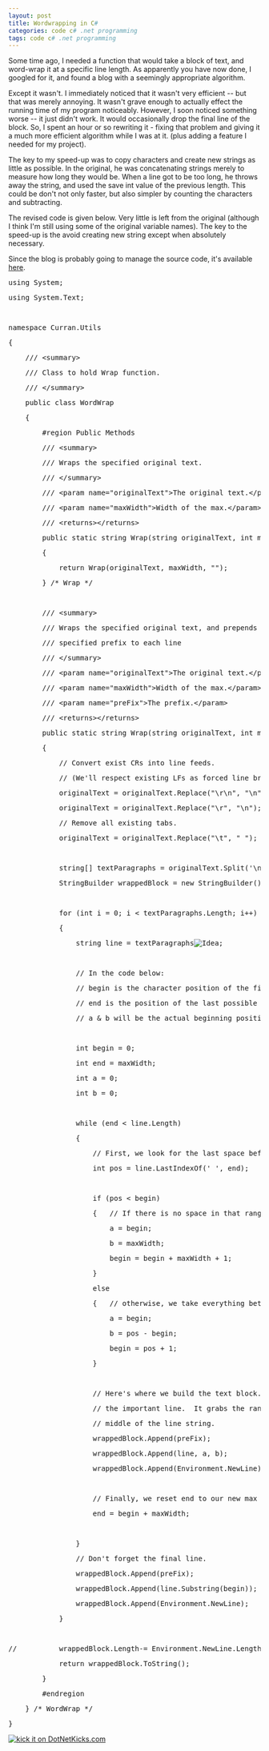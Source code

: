 ```yaml
---
layout: post
title: Wordwrapping in C#
categories: code c# .net programming
tags: code c# .net programming
---
```


  <p>Some time ago, I needed a function that would take a block of text, and word-wrap it at a specific line length. As apparently you have now done, I googled for it, and found a blog with a seemingly appropriate algorithm.  </p> <p>Except it wasn't.  I immediately noticed that it wasn't very efficient -- but that was merely annoying.  It wasn't grave enough to actually effect the running time of my program noticeably.  However, I soon noticed something worse -- it just didn't work.  It would occasionally drop the final line of the block.  So, I spent an hour or so rewriting it - fixing that problem and giving it a much more efficient algorithm while I was at it. (plus adding a feature I needed for my project).</p> <p>The key to my speed-up was to copy characters and create new strings as little as possible.  In the original, he was concatenating strings merely to measure how long they would be. When a line got to be too long, he throws away the string, and used the save int value of the previous length.  This could be don't not only faster, but also simpler by counting the characters and subtracting.</p> <p>The revised code is given below.  Very little is left from the original (although I think I'm still using some of the original variable names).  The key to the speed-up is the avoid creating new string except when absolutely necessary.</p> <p>Since the blog is probably going to manage the source code, it's available <a href="http://honestillusion.com/files/folders/c-sharp/entry3945.aspx">here</a>.</p> <p> </p> <div class="csharpcode"><pre class="alt"><span class="kwrd">using</span> System;</pre><pre><span class="kwrd">using</span> System.Text;</pre><pre class="alt"> </pre><pre><span class="kwrd">namespace</span> Curran.Utils</pre><pre class="alt">{</pre><pre>    <span class="rem">/// &lt;summary&gt;</span></pre><pre class="alt">    <span class="rem">/// Class to hold Wrap function.</span></pre><pre>    <span class="rem">/// &lt;/summary&gt;</span></pre><pre class="alt">    <span class="kwrd">public</span> <span class="kwrd">class</span> WordWrap</pre><pre>    {</pre><pre class="alt">        <span class="preproc">#region</span> Public Methods</pre><pre>        <span class="rem">/// &lt;summary&gt;</span></pre><pre class="alt">        <span class="rem">/// Wraps the specified original text.</span></pre><pre>        <span class="rem">/// &lt;/summary&gt;</span></pre><pre class="alt">        <span class="rem">/// &lt;param name="originalText"&gt;The original text.&lt;/param&gt;</span></pre><pre>        <span class="rem">/// &lt;param name="maxWidth"&gt;Width of the max.&lt;/param&gt;</span></pre><pre class="alt">        <span class="rem">/// &lt;returns&gt;&lt;/returns&gt;</span></pre><pre>        <span class="kwrd">public</span> <span class="kwrd">static</span> <span class="kwrd">string</span> Wrap(<span class="kwrd">string</span> originalText, <span class="kwrd">int</span> maxWidth)</pre><pre class="alt">        {</pre><pre>            <span class="kwrd">return</span> Wrap(originalText, maxWidth, <span class="str">""</span>);</pre><pre class="alt">        } <span class="rem">/* Wrap */</span></pre><pre> </pre><pre class="alt">        <span class="rem">/// &lt;summary&gt;</span></pre><pre>        <span class="rem">/// Wraps the specified original text, and prepends the </span></pre><pre class="alt">        <span class="rem">/// specified prefix to each line</span></pre><pre>        <span class="rem">/// &lt;/summary&gt;</span></pre><pre class="alt">        <span class="rem">/// &lt;param name="originalText"&gt;The original text.&lt;/param&gt;</span></pre><pre>        <span class="rem">/// &lt;param name="maxWidth"&gt;Width of the max.&lt;/param&gt;</span></pre><pre class="alt">        <span class="rem">/// &lt;param name="preFix"&gt;The prefix.&lt;/param&gt;</span></pre><pre>        <span class="rem">/// &lt;returns&gt;&lt;/returns&gt;</span></pre><pre class="alt">        <span class="kwrd">public</span> <span class="kwrd">static</span> <span class="kwrd">string</span> Wrap(<span class="kwrd">string</span> originalText, <span class="kwrd">int</span> maxWidth, <span class="kwrd">string</span> preFix)</pre><pre>        {</pre><pre class="alt">            <span class="rem">// Convert exist CRs into line feeds.</span></pre><pre>            <span class="rem">// (We'll respect existing LFs as forced line breaks)</span></pre><pre class="alt">            originalText = originalText.Replace(<span class="str">"\r\n"</span>, <span class="str">"\n"</span>);</pre><pre>            originalText = originalText.Replace(<span class="str">"\r"</span>, <span class="str">"\n"</span>);</pre><pre class="alt">            <span class="rem">// Remove all existing tabs.</span></pre><pre>            originalText = originalText.Replace(<span class="str">"\t"</span>, <span class="str">" "</span>);</pre><pre class="alt"> </pre><pre>            <span class="kwrd">string</span>[] textParagraphs = originalText.Split(<span class="str">'\n'</span>);</pre><pre class="alt">            StringBuilder wrappedBlock = <span class="kwrd">new</span> StringBuilder();</pre><pre> </pre><pre class="alt">            <span class="kwrd">for</span> (<span class="kwrd">int</span> i = 0; i &lt; textParagraphs.Length; i++)</pre><pre>            {</pre><pre class="alt">                <span class="kwrd">string</span> line = textParagraphs<img src="http://honestillusion.com/emoticons/emotion-55.gif" alt="Idea" />;</pre><pre> </pre><pre class="alt">                <span class="rem">// In the code below:</span></pre><pre>                <span class="rem">// begin is the character position of the first char of the current line.</span></pre><pre class="alt">                <span class="rem">// end is the position of the last possible character in the current line.</span></pre><pre>                <span class="rem">// a &amp; b will be the actual beginning position &amp; length of the current line.</span></pre><pre class="alt"> </pre><pre>                <span class="kwrd">int</span> begin = 0;</pre><pre class="alt">                <span class="kwrd">int</span> end = maxWidth;</pre><pre>                <span class="kwrd">int</span> a = 0;</pre><pre class="alt">                <span class="kwrd">int</span> b = 0;</pre><pre> </pre><pre class="alt">                <span class="kwrd">while</span> (end &lt; line.Length)</pre><pre>                {</pre><pre class="alt">                    <span class="rem">// First, we look for the last space before the max size.</span></pre><pre>                    <span class="kwrd">int</span> pos = line.LastIndexOf(<span class="str">' '</span>, end);</pre><pre class="alt"> </pre><pre>                    <span class="kwrd">if</span> (pos &lt; begin)</pre><pre class="alt">                    {   <span class="rem">// If there is no space in that range, we just take all of it.</span></pre><pre>                        a = begin;</pre><pre class="alt">                        b = maxWidth;</pre><pre>                        begin = begin + maxWidth + 1;</pre><pre class="alt">                    }</pre><pre>                    <span class="kwrd">else</span></pre><pre class="alt">                    {   <span class="rem">// otherwise, we take everything between begin &amp; that space.</span></pre><pre>                        a = begin;</pre><pre class="alt">                        b = pos - begin;</pre><pre>                        begin = pos + 1;</pre><pre class="alt">                    }</pre><pre> </pre><pre class="alt">                    <span class="rem">// Here's where we build the text block. The second Append is</span></pre><pre>                    <span class="rem">// the important line.  It grabs the range of character from the </span></pre><pre class="alt">                    <span class="rem">// middle of the line string.</span></pre><pre>                    wrappedBlock.Append(preFix);</pre><pre class="alt">                    wrappedBlock.Append(line, a, b);</pre><pre>                    wrappedBlock.Append(Environment.NewLine);</pre><pre class="alt"> </pre><pre>                    <span class="rem">// Finally, we reset end to our new max position.</span></pre><pre class="alt">                    end = begin + maxWidth;</pre><pre> </pre><pre class="alt">                }</pre><pre>                <span class="rem">// Don't forget the final line.</span></pre><pre class="alt">                wrappedBlock.Append(preFix);</pre><pre>                wrappedBlock.Append(line.Substring(begin));</pre><pre class="alt">                wrappedBlock.Append(Environment.NewLine);</pre><pre>            }</pre><pre class="alt"> </pre><pre><span class="rem">//          wrappedBlock.Length-= Environment.NewLine.Length;        // remove final \r\n</span></pre><pre class="alt">            <span class="kwrd">return</span> wrappedBlock.ToString();</pre><pre>        }</pre><pre class="alt">        <span class="preproc">#endregion</span></pre><pre>    } <span class="rem">/* WordWrap */</span></pre><pre class="alt">}</pre></div><a href="http://www.dotnetkicks.com/kick/ url=http://honestillusion.com/blogs/blog_0/archive/2006/10/06/Wordwrapping-in-C_2300_.aspx"><img alt="kick it on DotNetKicks.com" src="http://www.dotnetkicks.com/Services/Images/KickItImageGenerator.ashx url=http://honestillusion.com/blogs/blog_0/archive/2006/10/06/Wordwrapping-in-C_2300_.aspx" border="0" /></a>